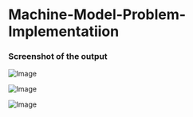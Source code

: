 # Machine-Model-Problem-Implementatiion

### Screenshot of the output

![Image](https://github.com/user-attachments/assets/3f983722-7dc8-4e4f-bd92-ba58a05e6cdb)


![Image](https://github.com/user-attachments/assets/2a3c4cf3-a6f2-42b4-b72c-21f9f0473a3f)


![Image](https://github.com/user-attachments/assets/ee2d9612-d998-4694-b814-0e66408b796f)
